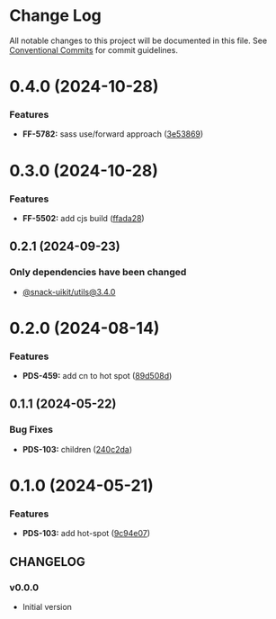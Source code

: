 # Change Log

All notable changes to this project will be documented in this file.
See [Conventional Commits](https://conventionalcommits.org) for commit guidelines.

# 0.4.0 (2024-10-28)


### Features

* **FF-5782:** sass use/forward approach ([3e53869](https://github.com/cloud-ru-tech/snack-uikit/commit/3e53869ace864a7718e434b7f410c15dbd911cd5))





# 0.3.0 (2024-10-28)


### Features

* **FF-5502:** add cjs build ([ffada28](https://github.com/cloud-ru-tech/snack-uikit/commit/ffada28bfdc37ea760eb1c8759342e680bdf8dd6))





## 0.2.1 (2024-09-23)

### Only dependencies have been changed
* [@snack-uikit/utils@3.4.0](https://github.com/cloud-ru-tech/snack-uikit/blob/master/packages/utils/CHANGELOG.md)





# 0.2.0 (2024-08-14)


### Features

* **PDS-459:** add cn to hot spot ([89d508d](https://github.com/cloud-ru-tech/snack-uikit/commit/89d508dc6dd34fed0f6f786ab04e19d925822544))





## 0.1.1 (2024-05-22)


### Bug Fixes

* **PDS-103:** children ([240c2da](https://github.com/cloud-ru-tech/snack-uikit/commit/240c2da0dec104179d87b77e0ffb3741ccd43ff7))





# 0.1.0 (2024-05-21)


### Features

* **PDS-103:** add hot-spot ([9c94e07](https://github.com/cloud-ru-tech/snack-uikit/commit/9c94e07a3d6ffa95030b2d571606737a9c61bddd))





## CHANGELOG

### v0.0.0

- Initial version
